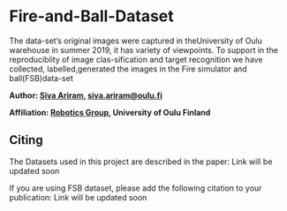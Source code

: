# Fire-and-Ball-Dataset
The data-set’s original images were captured in theUniversity of Oulu warehouse in summer 2019, it has variety of viewpoints. To support in the reproduciblity of image clas-sification and target recognition we have collected, labelled,generated  the  images  in  the  Fire  simulator  and  ball(FSB)data-set

**Author: [Siva Ariram](https://www.oulu.fi/university/researcher/siva-ariram), siva.ariram@oulu.fi**

**Affiliation: [Robotics Group](https://www.oulu.fi/bisg/), University of Oulu Finland**
## Citing

The Datasets used in this project are described in the paper: Link will be updated soon

If you are using FSB dataset, please add the following citation to your publication:
Link will be updated soon
